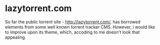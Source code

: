 # lazytorrent.com
So far the public torrent site - http://lazytorrent.com/, has borrowed elements from some well known torrent tracker CMS. However, i would like to improve upon its theme, which, accoding to me doesn't look that appealing. 

